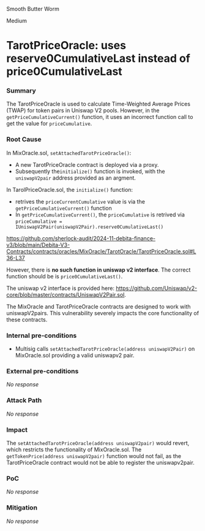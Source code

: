 Smooth Butter Worm

Medium

# TarotPriceOracle: uses reserve0CumulativeLast instead of price0CumulativeLast

### Summary

The TarotPriceOracle is used to calculate Time-Weighted Average Prices (TWAP) for token pairs in Uniswap V2 pools.
However, in the `getPriceCumulativeCurrent()` function, it uses an incorrect function call to get the value for `priceCumulative`.





### Root Cause

In MixOracle.sol, `setAttachedTarotPriceOracle()`:
- A new TarotPriceOracle contract is deployed via a proxy. 
- Subsequently the`initialize()` function is invoked, with the `uniswapV2pair` address provided as an argment.

In TarolPriceOracle.sol, the `initialize()` function:
-  retrives the `priceCurrentCumulative` value is via the `getPriceCumulativeCurrent()` function
- In `getPriceCumulativeCurrent()`, the `priceCumulative` is retrived via `priceCumulative = IUniswapV2Pair(uniswapV2Pair).reserve0CumulativeLast()`

https://github.com/sherlock-audit/2024-11-debita-finance-v3/blob/main/Debita-V3-Contracts/contracts/oracles/MixOracle/TarotOracle/TarotPriceOracle.sol#L36-L37

However, there is **no such function in uniswap v2 interface**. The correct function should be is `price0CumulativeLast()`.

The uniswap v2 interface is provided here: https://github.com/Uniswap/v2-core/blob/master/contracts/UniswapV2Pair.sol.

The MixOracle and TarotPriceOracle contracts are designed to work with uniswapV2pairs. This vulnerability severely impacts the core functionality of these contracts.

### Internal pre-conditions

- Multisig calls `setAttachedTarotPriceOracle(address uniswapV2Pair)` on MixOracle.sol providing a valid uniswapv2 pair.

### External pre-conditions

_No response_

### Attack Path

_No response_

### Impact

The `setAttachedTarotPriceOracle(address uniswapV2pair)` would revert, which restricts the functionality of MixOracle.sol. The `getTokenPrice(address uniswapV2pair)` function would not fail, as the TarotPriceOracle contract would not be able to register the uniswapv2pair.

### PoC

_No response_

### Mitigation

_No response_